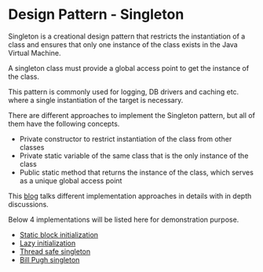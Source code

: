 # Design Pattern - Singleton

Singleton is a creational design pattern that restricts the instantiation of a class and ensures that only one 
instance of the class exists in the Java Virtual Machine. 

A singleton class must provide a global access point to get the instance of the class.

This pattern is commonly used for logging, DB drivers and caching etc. where a single instantiation 
of the target is necessary. 

There are different approaches to implement the Singleton pattern, but all of them have the 
following concepts. 

* Private constructor to restrict instantiation of the class from other classes
* Private static variable of the same class that is the only instance of the class
* Public static method that returns the instance of the class, which serves as a unique global access point

This [blog](https://www.journaldev.com/1377/java-singleton-design-pattern-best-practices-examples) talks different implementation 
approaches in details with in depth discussions. 

Below 4 implementations will be listed here for demonstration purpose. 

* [Static block initialization]()
* [Lazy initialization]()
* [Thread safe singleton]()
* [Bill Pugh singleton]() 